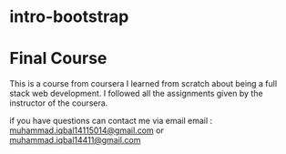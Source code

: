 # intro-bootstrap
# Final Course
This is a course from coursera
I learned from scratch about being a full stack web development.
I followed all the assignments given by the instructor of the coursera.

if you have questions can contact me via email
email : muhammad.iqbal14115014@gmail.com or muhammad.iqbal14411@gmail.com

